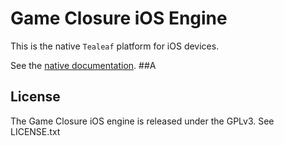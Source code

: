 # Game Closure iOS Engine

This is the native `Tealeaf` platform for iOS devices.

See the [native documentation](http://docs.gameclosure.com/#native).
##A

## License

The Game Closure iOS engine is released under the GPLv3.  See LICENSE.txt
